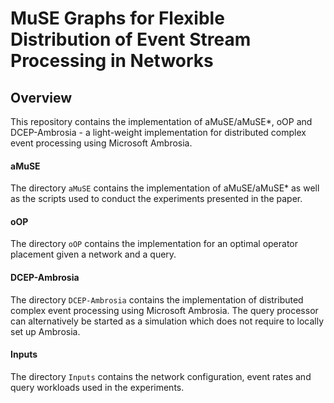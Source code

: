 #  MuSE Graphs for Flexible Distribution of Event Stream Processing in Networks
## Overview

This repository contains the implementation of aMuSE/aMuSE*, oOP and DCEP-Ambrosia - a light-weight implementation for distributed complex event processing using Microsoft Ambrosia.

#### aMuSE

The directory `aMuSE` contains the implementation of aMuSE/aMuSE* as well as the scripts used to conduct the experiments presented in the paper.

#### oOP

The directory `oOP` contains the implementation for an optimal operator placement given a network and a query.

#### DCEP-Ambrosia

The directory `DCEP-Ambrosia` contains the implementation of distributed complex event processing using Microsoft Ambrosia. The query processor can alternatively be started as a simulation which does not require to locally set up Ambrosia.

#### Inputs

The directory `Inputs` contains the network configuration, event rates and query workloads used in the experiments.

